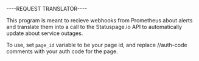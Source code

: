 ----REQUEST TRANSLATOR----

This program is meant to recieve webhooks from Prometheus about alerts and translate them into 
a call to the Statuspage.io API to automatically update about service outages.

To use, set `page_id` variable to be your page id, and replace //auth-code comments with your auth code for the page.
